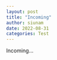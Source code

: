 ```yaml
---
layout: post
title: "Incoming"
author: siunam
date: 2022-08-31
categories: Test
---
```


Incoming...